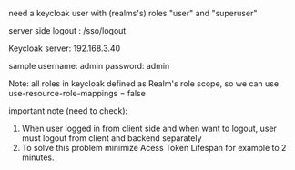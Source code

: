 need a keycloak user with (realms's) roles "user" and "superuser"

server side logout : /sso/logout

Keycloak server: 192.168.3.40

sample username: admin password: admin

Note: all roles in keycloak defined as Realm's role scope, so we can use use-resource-role-mappings = false

important note (need to check): 
1. When user logged in from client side and when want to logout, user must logout from client and backend separately
2. To solve this problem minimize Acess Token Lifespan for example to 2 minutes.
  
